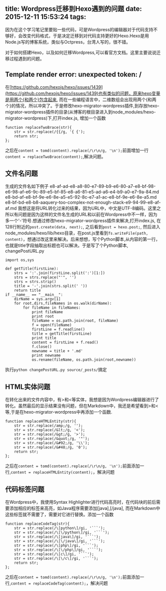 title: Wordpress迁移到Hexo遇到的问题
date: 2015-12-11 15:53:24
tags:
---
因为在这个学习笔记里要贴一些代码，可是Wordpress的编辑器对于代码支持不够好，会改变代码格式，于是决定迁移到对代码支持更好的Hexo.Hexo是用Node.js写的博客系统，类似与Octpress，台湾人写的，很不错。

对于如何搭建Hexo，以及如何迁移Wordpress,可以看官方文档。这里主要说说迁移过程遇到的问题。

## Template render error: unexpected token: / 
在[https://github.com/hexojs/hexo/issues/1439](https://github.com/hexojs/hexo/issues/1439)也有类似的问题，原来hexo变量是用两个{和两个}包含起来, 而在一些编程语言中，二维数组会出现用两个{和两个}的情况，所以冲突了。于是修改hexo-migrator-wordpress插件,到存放hexo-migrator-wordpress插件的目录(从博客的根目录进入到node_modules/hexo-migrator-wordpress)下,打开index.js, 增加一个函数
```
function replaceTwoBrace(str){
    str = str.replace(/{{/g, '{ {');
    return str;
};
```
之后在`content = tomd(content).replace(/\r\n/g, '\n');`前面增加一行`content = replaceTwoBrace(content);`,解决问题。

## 文件名问题
生成的文件名如下例子 
e8-af-ad-e8-a8-80-e7-89-b9-e6-80-a7-e8-bf-98-e6-98-af-e6-9c-89-e5-bf-85-e8-a6-81-e5-ad-a6-e4-b9-a0-e7-9a-84.md
e8-bd-af-e8-bf-9e-e6-8e-a5-e5-92-8c-e7-a1-ac-e8-bf-9e-e6-8e-a5.md
e8-bf-bd-e8-b8-aaquery-too-complex-not-enough-stack-e9-94-99-e8-af-af.md
我想这是将URL转化过来的结果，因为URL中，中文是UTF-8编码。这里之所以有问题是因为这样的文件名生成的URL和以前在Wordpress中不一样，因为多一个'-'符号.想通过修改hexo-migrator-wordpress插件来解决,打开index.js, 在128行附近的`post.create(data, next);`, 之后看到`post = hexo.post;`, 然后进入node_modules/hexo/lib/hexo目录，在post.js里看到`fs.writeFile(path, content)`，想通过改这里来解决。后来想想，写个Python脚本,从内容的第一行，也就是title字段抽取出标题也可以解决。于是写了个Python脚本, changePostURL.py
```
import os,sys

def getTitle(firstLine):
    strs = ':'.join(firstLine.split(':')[1:])
    strs = strs.replace("'", '') 
    strs = strs.strip()
    title = '-'.join(strs.split(' '))
    return title
if __name__ == "__main__":
    dirName = sys.argv[1]
    for root,dirs,fileNames in os.walk(dirName):
        for fileName in fileNames:
            print fileName 
            print root
            fileName = os.path.join(root, fileName)
            f = open(fileName)
            firstLine = f.readline()
            title = getTitle(firstLine)
            print title
            content = firstLine + f.read()
            f.close()
            newname = title + '.md'
            print newname
            os.rename(fileName, os.path.join(root,newname))
```
执行`python changePostURL.py source/_posts/`搞定

## HTML实体问题
在转化出来的文件内容中，有&gt;和&lt;等实体，我想是因为Wordpress编辑器进行了转化。虽然最后的显示结果没有问题，但在Markdown中，我还是希望看到>和<等,于是在hexo-migrator-wordpress中再添加一个函数.
```
function replaceHTMLEntity(str){
    str = str.replace(/amp;/g, '');
    str = str.replace(/&lt;/g, '<');
    str = str.replace(/&gt;/g, '>');
    str = str.replace(/&quot;/g, '"');
    str = str.replace(/&#92;/g, '\\');
    str = str.replace(/&#48;/g, '0');
    return str;
};
```
之后在`content = tomd(content).replace(/\r\n/g, '\n');`前面添加一行,`content = replaceHTMLEntity(content);`，解决问题

## 代码标签问题
在Wordpress中，我使用Syntax Highlighter进行代码高亮时，在代码块的前后需要添加相应的标签来高亮，如Java程序需要添加[java],[/java], 而在Markdown中这些标签就不需要了，需要对它进行替换。添加一个函数
```
function replaceCodeTag(str){
    str = str.replace(/\[python\]/gi, '```');
    str = str.replace(/\[\/python\]/gi, '```');
    str = str.replace(/\[java\]/gi, '```');
    str = str.replace(/\[\/java\]/gi, '```');
    str = str.replace(/\[php\]/gi, '```');
    str = str.replace(/\[\/php\]/gi, '```');
    str = str.replace(/\[c\]/gi, '```');
    str = str.replace(/\[\/c\]/gi, '```');
    return str;
};
```
之后在`content = tomd(content).replace(/\r\n/g, '\n');`前面添加一行,`content = replaceCodeTag(content);`，解决问题

